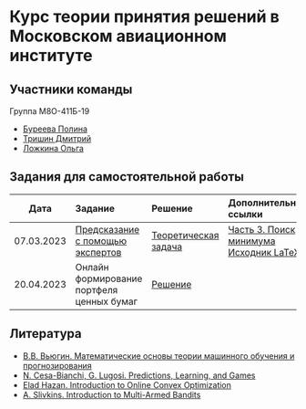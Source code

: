 # Курс теории принятия решений в Московском авиационном институте
## Участники команды
Группа M8О-411Б-19
* [Буреева Полина](https://github.com/vecherochek)
* [Тришин Дмитрий](https://github.com/newmersedez)
* [Ложкина Ольга](https://github.com/JoFNash)
## Задания для самостоятельной работы
| Дата | Задание | Решение | Дополнительные ссылки
|:----:|:----|:----|:----|
| 07.03.2023 | [Предсказание с помощью экспертов](./tasks/hw1.pdf) | [Теоретическая задача](https://github.com/vecherochek/decision-making-theory/blob/main/decisions/decision_making_theory_theoretical_task.pdf) | [Часть 3. Поиск минимума](https://www.desmos.com/calculator/enqucsrspm) <br /> [Исходник LaTeX](https://www.overleaf.com/read/qpnvccrvmtky)
| 20.04.2023 | Онлайн формирование портфеля ценных бумаг | [Решение](https://github.com/vecherochek/decision-making-theory/blob/main/tasks/hw2.ipynb) | |

## Литература

- [В.В. Вьюгин. Математические основы теории машинного обучения и прогнозирования](http://iitp.ru/upload/publications/6256/vyugin1.pdf)
- [N. Cesa-Bianchi, G. Lugosi. Predictions, Learning, and Games](https://www.ii.uni.wroc.pl/~lukstafi/pmwiki/uploads/AGT/Prediction_Learning_and_Games.pdf)
- [Elad Hazan. Introduction to Online Convex Optimization](https://arxiv.org/pdf/1909.05207.pdf)
- [A. Slivkins. Introduction to Multi-Armed Bandits](https://arxiv.org/pdf/1904.07272.pdf)
